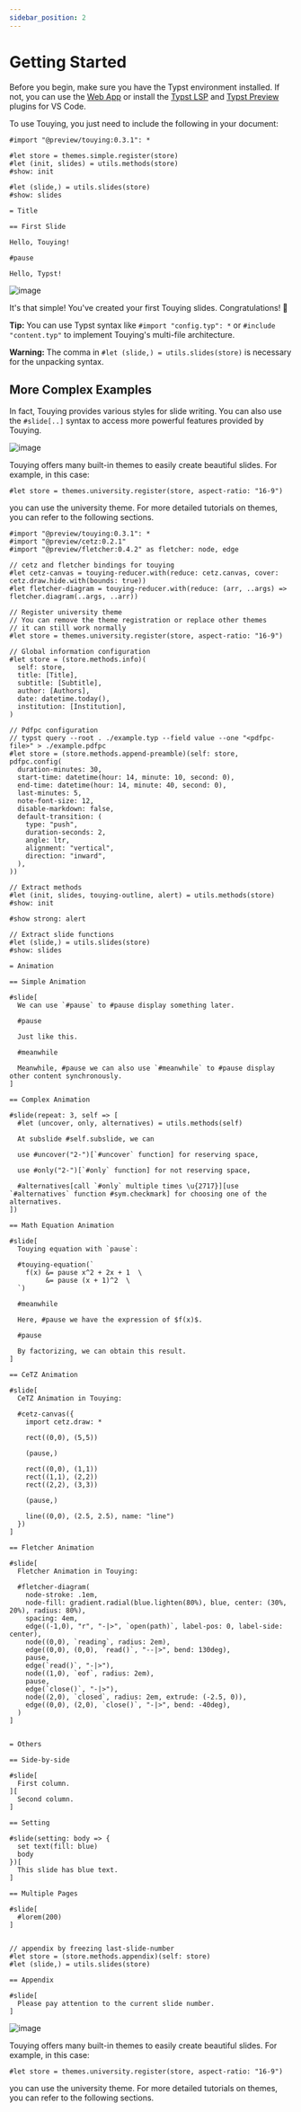 ```yaml
---
sidebar_position: 2
---
```


# Getting Started

Before you begin, make sure you have the Typst environment installed. If not, you can use the [Web App](https://typst.app/) or install the [Typst LSP](https://marketplace.visualstudio.com/items?itemName=nvarner.typst-lsp) and [Typst Preview](https://marketplace.visualstudio.com/items?itemName=mgt19937.typst-preview) plugins for VS Code.

To use Touying, you just need to include the following in your document:

```typst
#import "@preview/touying:0.3.1": *

#let store = themes.simple.register(store)
#let (init, slides) = utils.methods(store)
#show: init

#let (slide,) = utils.slides(store)
#show: slides

= Title

== First Slide

Hello, Touying!

#pause

Hello, Typst!
```

![image](https://github.com/touying-typ/touying/assets/34951714/f5bdbf8f-7bf9-45fd-9923-0fa5d66450b2)

It's that simple! You've created your first Touying slides. Congratulations! 🎉

**Tip:** You can use Typst syntax like `#import "config.typ": *` or `#include "content.typ"` to implement Touying's multi-file architecture.

**Warning:** The comma in `#let (slide,) = utils.slides(store)` is necessary for the unpacking syntax.

## More Complex Examples

In fact, Touying provides various styles for slide writing. You can also use the `#slide[..]` syntax to access more powerful features provided by Touying.

![image](https://github.com/touying-typ/touying/assets/34951714/fcecb505-d2d1-4e36-945a-225f4661a694)

Touying offers many built-in themes to easily create beautiful slides. For example, in this case:

```
#let store = themes.university.register(store, aspect-ratio: "16-9")
```

you can use the university theme. For more detailed tutorials on themes, you can refer to the following sections.

```typst
#import "@preview/touying:0.3.1": *
#import "@preview/cetz:0.2.1"
#import "@preview/fletcher:0.4.2" as fletcher: node, edge

// cetz and fletcher bindings for touying
#let cetz-canvas = touying-reducer.with(reduce: cetz.canvas, cover: cetz.draw.hide.with(bounds: true))
#let fletcher-diagram = touying-reducer.with(reduce: (arr, ..args) => fletcher.diagram(..args, ..arr))

// Register university theme
// You can remove the theme registration or replace other themes
// it can still work normally
#let store = themes.university.register(store, aspect-ratio: "16-9")

// Global information configuration
#let store = (store.methods.info)(
  self: store,
  title: [Title],
  subtitle: [Subtitle],
  author: [Authors],
  date: datetime.today(),
  institution: [Institution],
)

// Pdfpc configuration
// typst query --root . ./example.typ --field value --one "<pdfpc-file>" > ./example.pdfpc
#let store = (store.methods.append-preamble)(self: store, pdfpc.config(
  duration-minutes: 30,
  start-time: datetime(hour: 14, minute: 10, second: 0),
  end-time: datetime(hour: 14, minute: 40, second: 0),
  last-minutes: 5,
  note-font-size: 12,
  disable-markdown: false,
  default-transition: (
    type: "push",
    duration-seconds: 2,
    angle: ltr,
    alignment: "vertical",
    direction: "inward",
  ),
))

// Extract methods
#let (init, slides, touying-outline, alert) = utils.methods(store)
#show: init

#show strong: alert

// Extract slide functions
#let (slide,) = utils.slides(store)
#show: slides

= Animation

== Simple Animation

#slide[
  We can use `#pause` to #pause display something later.

  #pause
  
  Just like this.

  #meanwhile
  
  Meanwhile, #pause we can also use `#meanwhile` to #pause display other content synchronously.
]

== Complex Animation

#slide(repeat: 3, self => [
  #let (uncover, only, alternatives) = utils.methods(self)

  At subslide #self.subslide, we can

  use #uncover("2-")[`#uncover` function] for reserving space,

  use #only("2-")[`#only` function] for not reserving space,

  #alternatives[call `#only` multiple times \u{2717}][use `#alternatives` function #sym.checkmark] for choosing one of the alternatives.
])

== Math Equation Animation

#slide[
  Touying equation with `pause`:

  #touying-equation(`
    f(x) &= pause x^2 + 2x + 1  \
         &= pause (x + 1)^2  \
  `)

  #meanwhile

  Here, #pause we have the expression of $f(x)$.
  
  #pause

  By factorizing, we can obtain this result.
]

== CeTZ Animation

#slide[
  CeTZ Animation in Touying:

  #cetz-canvas({
    import cetz.draw: *
    
    rect((0,0), (5,5))

    (pause,)

    rect((0,0), (1,1))
    rect((1,1), (2,2))
    rect((2,2), (3,3))

    (pause,)

    line((0,0), (2.5, 2.5), name: "line")
  })
]

== Fletcher Animation

#slide[
  Fletcher Animation in Touying:

  #fletcher-diagram(
    node-stroke: .1em,
    node-fill: gradient.radial(blue.lighten(80%), blue, center: (30%, 20%), radius: 80%),
    spacing: 4em,
    edge((-1,0), "r", "-|>", `open(path)`, label-pos: 0, label-side: center),
    node((0,0), `reading`, radius: 2em),
    edge((0,0), (0,0), `read()`, "--|>", bend: 130deg),
    pause,
    edge(`read()`, "-|>"),
    node((1,0), `eof`, radius: 2em),
    pause,
    edge(`close()`, "-|>"),
    node((2,0), `closed`, radius: 2em, extrude: (-2.5, 0)),
    edge((0,0), (2,0), `close()`, "-|>", bend: -40deg),
  )
]


= Others

== Side-by-side

#slide[
  First column.
][
  Second column.
]

== Setting

#slide(setting: body => {
  set text(fill: blue)
  body
})[
  This slide has blue text.
]

== Multiple Pages

#slide[
  #lorem(200)
]


// appendix by freezing last-slide-number
#let store = (store.methods.appendix)(self: store)
#let (slide,) = utils.slides(store)

== Appendix

#slide[
  Please pay attention to the current slide number.
]
```

![image](https://github.com/touying-typ/touying/assets/34951714/fcecb505-d2d1-4e36-945a-225f4661a694)

Touying offers many built-in themes to easily create beautiful slides. For example, in this case:

```
#let store = themes.university.register(store, aspect-ratio: "16-9")
```

you can use the university theme. For more detailed tutorials on themes, you can refer to the following sections.